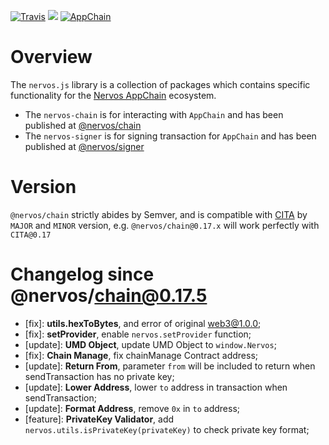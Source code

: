 [![Travis](https://travis-ci.org/cryptape/nervos.js.svg?branch=develop)](https://travis-ci.org/cryptape/nervos.js)
![](https://camo.githubusercontent.com/ecafd86d8356a1adc60fb4fd393bcc7584187f99/68747470733a2f2f696d672e736869656c64732e696f2f62616467652f6d61696e7461696e6564253230776974682d6c65726e612d6363303066662e737667)
[![AppChain](https://img.shields.io/badge/made%20for-Nervos%20AppChain-blue.svg)](https://appchain.nervos.org)

# Overview

The `nervos.js` library is a collection of packages which contains specific functionality for the [Nervos AppChain](http://appchain.nervos.org/) ecosystem.

- The `nervos-chain` is for interacting with `AppChain` and has been published at [@nervos/chain](https://www.npmjs.com/package/@nervos/chain)
- The `nervos-signer` is for signing transaction for `AppChain` and has been published at [@nervos/signer](https://www.npmjs.com/package/@nervos/signer)

# Version

`@nervos/chain` strictly abides by Semver, and is compatible with [CITA](https://github.com/cryptape/cita) by `MAJOR` and `MINOR` version, e.g. `@nervos/chain@0.17.x` will work perfectly with `CITA@0.17`

# Changelog since @nervos/chain@0.17.5

- [fix]: **utils.hexToBytes**, and error of original web3@1.0.0;
- [fix]: **setProvider**, enable `nervos.setProvider` function;
- [update]: **UMD Object**, update UMD Object to `window.Nervos`;
- [fix]: **Chain Manage**, fix chainManage Contract address;
- [update]: **Return From**, parameter `from` will be included to return when sendTransaction has no private key;
- [update]: **Lower Address**, lower `to` address in transaction when sendTransaction;
- [update]: **Format Address**, remove `0x` in `to` address;
- [feature]: **PrivateKey Validator**, add `nervos.utils.isPrivateKey(privateKey)` to check private key format;

